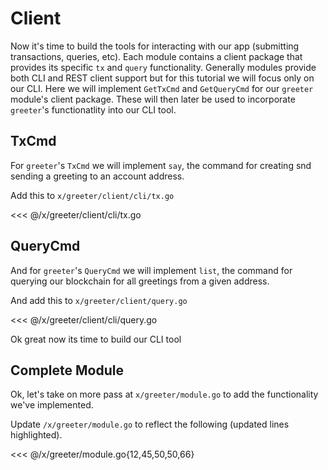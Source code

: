 # Client

Now it's time to build the tools for interacting with our app (submitting
transactions, queries, etc). Each module contains a client package that
provides its specific `tx` and `query` functionality. Generally modules provide
both CLI and REST client support but for this tutorial we will focus only on
our CLI. Here we will implement `GetTxCmd` and `GetQueryCmd` for our `greeter`
module's client package. These will then later be used to incorporate
`greeter`'s functionatlity into our CLI tool.

## TxCmd

For `greeter`'s `TxCmd` we will implement `say`, the command for creating snd
sending a greeting to an account address.

Add this to `x/greeter/client/cli/tx.go`

<<< @/x/greeter/client/cli/tx.go

## QueryCmd

And for `greeter`'s `QueryCmd` we will implement `list`, the command for
querying our blockchain for all greetings from a given address.

And add this to `x/greeter/client/query.go`

<<< @/x/greeter/client/cli/query.go

Ok great now its time to build our CLI tool

## Complete Module

Ok, let's take on more pass at `x/greeter/module.go` to add the functionality
we've implemented.

Update `/x/greeter/module.go` to reflect the following (updated lines
highlighted).

<<< @/x/greeter/module.go{12,45,50,50,66}
